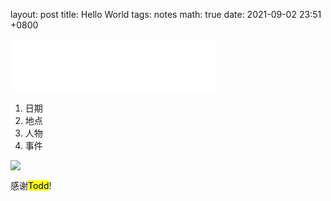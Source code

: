 layout: post
title: Hello World
tags: notes
math: true
date: 2021-09-02 23:51 +0800

<iframe frameborder="no" border="0" marginwidth="0" marginheight="0" width=330 height=86 src="//music.163.com/outchain/player?type=2&id=34033641&auto=1&height=66"></iframe>



1. 日期
2. 地点
3. 人物
4. 事件

![](C:\Users\大漠苍狼\Desktop\文件夹\Mollia.github.io\assets\pictures\洁8.jpg)



感谢<mark>Todd</mark>!

